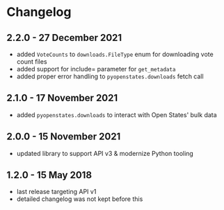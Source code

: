 # Changelog

## 2.2.0 - 27 December 2021

* added `VoteCounts` to `downloads.FileType` enum for downloading vote count files
* added support for include= parameter for `get_metadata`
* added proper error handling to `pyopenstates.downloads` fetch call

## 2.1.0 - 17 November 2021

* added `pyopenstates.downloads` to interact with Open States' bulk data

## 2.0.0 - 15 November 2021

* updated library to support API v3 & modernize Python tooling

## 1.2.0 - 15 May 2018

* last release targeting API v1
* detailed changelog was not kept before this


